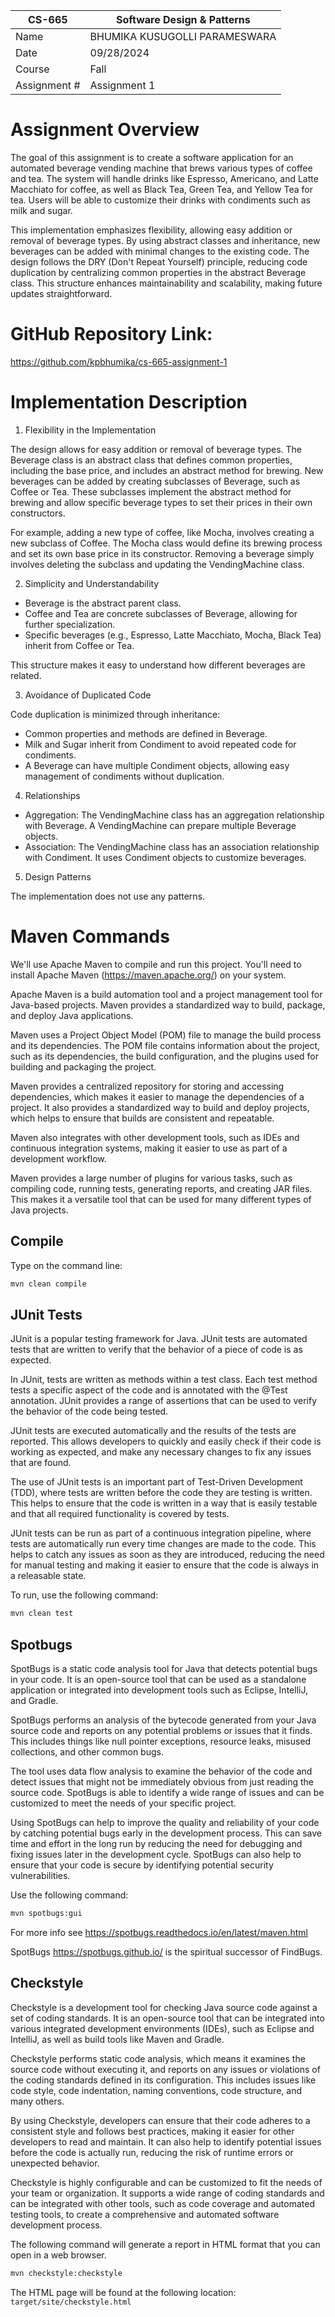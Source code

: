 
| CS-665       | Software Design & Patterns    |
|--------------|-------------------------------|
| Name         | BHUMIKA KUSUGOLLI PARAMESWARA |
| Date         | 09/28/2024                    |
| Course       | Fall                          |
| Assignment # | Assignment 1                  |

# Assignment Overview
The goal of this assignment is to create a software application for an automated beverage vending machine that brews various types of coffee and tea. The system will handle drinks like Espresso, Americano, and Latte Macchiato for coffee, as well as Black Tea, Green Tea, and Yellow Tea for tea. Users will be able to customize their drinks with condiments such as milk and sugar.

This implementation emphasizes flexibility, allowing easy addition or removal of beverage types. By using abstract classes and inheritance, new beverages can be added with minimal changes to the existing code. The design follows the DRY (Don't Repeat Yourself) principle, reducing code duplication by centralizing common properties in the abstract Beverage class. This structure enhances maintainability and scalability, making future updates straightforward.

# GitHub Repository Link:

https://github.com/kpbhumika/cs-665-assignment-1

# Implementation Description

1. Flexibility in the Implementation

The design allows for easy addition or removal of beverage types. The Beverage class is an abstract class that defines common properties, including the base price, and includes an abstract method for brewing. New beverages can be added by creating subclasses of Beverage, such as Coffee or Tea. These subclasses implement the abstract method for brewing and allow specific beverage types to set their prices in their own constructors.

For example, adding a new type of coffee, like Mocha, involves creating a new subclass of Coffee. The Mocha class would define its brewing process and set its own base price in its constructor. Removing a beverage simply involves deleting the subclass and updating the VendingMachine class.

2. Simplicity and Understandability

* Beverage is the abstract parent class.
* Coffee and Tea are concrete subclasses of Beverage, allowing for further specialization.
* Specific beverages (e.g., Espresso, Latte Macchiato, Mocha, Black Tea) inherit from Coffee or Tea.

This structure makes it easy to understand how different beverages are related.

3. Avoidance of Duplicated Code

Code duplication is minimized through inheritance:

* Common properties and methods are defined in Beverage.
* Milk and Sugar inherit from Condiment to avoid repeated code for condiments.
* A Beverage can have multiple Condiment objects, allowing easy management of condiments without duplication.

4. Relationships

* Aggregation: The VendingMachine class has an aggregation relationship with Beverage. A VendingMachine can prepare multiple Beverage objects.
* Association: The VendingMachine class has an association relationship with Condiment. It uses Condiment objects to customize beverages.

5. Design Patterns

The implementation does not use any patterns.


# Maven Commands

We'll use Apache Maven to compile and run this project. You'll need to install Apache Maven (https://maven.apache.org/) on your system.

Apache Maven is a build automation tool and a project management tool for Java-based projects. Maven provides a standardized way to build, package, and deploy Java applications.

Maven uses a Project Object Model (POM) file to manage the build process and its dependencies. The POM file contains information about the project, such as its dependencies, the build configuration, and the plugins used for building and packaging the project.

Maven provides a centralized repository for storing and accessing dependencies, which makes it easier to manage the dependencies of a project. It also provides a standardized way to build and deploy projects, which helps to ensure that builds are consistent and repeatable.

Maven also integrates with other development tools, such as IDEs and continuous integration systems, making it easier to use as part of a development workflow.

Maven provides a large number of plugins for various tasks, such as compiling code, running tests, generating reports, and creating JAR files. This makes it a versatile tool that can be used for many different types of Java projects.

## Compile
Type on the command line:

```bash
mvn clean compile
```



## JUnit Tests
JUnit is a popular testing framework for Java. JUnit tests are automated tests that are written to verify that the behavior of a piece of code is as expected.

In JUnit, tests are written as methods within a test class. Each test method tests a specific aspect of the code and is annotated with the @Test annotation. JUnit provides a range of assertions that can be used to verify the behavior of the code being tested.

JUnit tests are executed automatically and the results of the tests are reported. This allows developers to quickly and easily check if their code is working as expected, and make any necessary changes to fix any issues that are found.

The use of JUnit tests is an important part of Test-Driven Development (TDD), where tests are written before the code they are testing is written. This helps to ensure that the code is written in a way that is easily testable and that all required functionality is covered by tests.

JUnit tests can be run as part of a continuous integration pipeline, where tests are automatically run every time changes are made to the code. This helps to catch any issues as soon as they are introduced, reducing the need for manual testing and making it easier to ensure that the code is always in a releasable state.

To run, use the following command:
```bash
mvn clean test
```


## Spotbugs

SpotBugs is a static code analysis tool for Java that detects potential bugs in your code. It is an open-source tool that can be used as a standalone application or integrated into development tools such as Eclipse, IntelliJ, and Gradle.

SpotBugs performs an analysis of the bytecode generated from your Java source code and reports on any potential problems or issues that it finds. This includes things like null pointer exceptions, resource leaks, misused collections, and other common bugs.

The tool uses data flow analysis to examine the behavior of the code and detect issues that might not be immediately obvious from just reading the source code. SpotBugs is able to identify a wide range of issues and can be customized to meet the needs of your specific project.

Using SpotBugs can help to improve the quality and reliability of your code by catching potential bugs early in the development process. This can save time and effort in the long run by reducing the need for debugging and fixing issues later in the development cycle. SpotBugs can also help to ensure that your code is secure by identifying potential security vulnerabilities.

Use the following command:

```bash
mvn spotbugs:gui
```

For more info see
https://spotbugs.readthedocs.io/en/latest/maven.html

SpotBugs https://spotbugs.github.io/ is the spiritual successor of FindBugs.


## Checkstyle

Checkstyle is a development tool for checking Java source code against a set of coding standards. It is an open-source tool that can be integrated into various integrated development environments (IDEs), such as Eclipse and IntelliJ, as well as build tools like Maven and Gradle.

Checkstyle performs static code analysis, which means it examines the source code without executing it, and reports on any issues or violations of the coding standards defined in its configuration. This includes issues like code style, code indentation, naming conventions, code structure, and many others.

By using Checkstyle, developers can ensure that their code adheres to a consistent style and follows best practices, making it easier for other developers to read and maintain. It can also help to identify potential issues before the code is actually run, reducing the risk of runtime errors or unexpected behavior.

Checkstyle is highly configurable and can be customized to fit the needs of your team or organization. It supports a wide range of coding standards and can be integrated with other tools, such as code coverage and automated testing tools, to create a comprehensive and automated software development process.

The following command will generate a report in HTML format that you can open in a web browser.

```bash
mvn checkstyle:checkstyle
```

The HTML page will be found at the following location:
`target/site/checkstyle.html`




